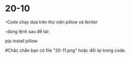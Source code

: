 # 20-10

-Code chạy dựa trên thư viện pillow và tkinter

-dùng lệnh sau để tải:

pip install pillow

#Chắc chắn bạn có file "20-11.png" hoặc đổi lại trong code.
